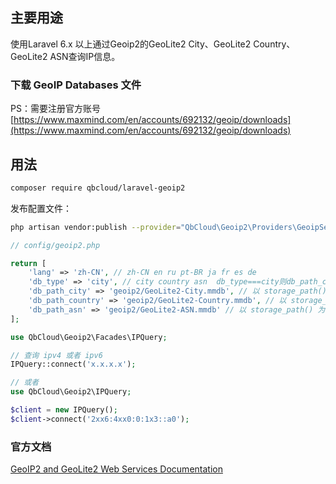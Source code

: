 ## 主要用途
使用Laravel 6.x 以上通过Geoip2的GeoLite2 City、GeoLite2 Country、GeoLite2 ASN查询IP信息。

### 下载 GeoIP Databases 文件
PS：需要注册官方账号\
[https://www.maxmind.com/en/accounts/692132/geoip/downloads](https://www.maxmind.com/en/accounts/692132/geoip/downloads)

## 用法
``` bash
composer require qbcloud/laravel-geoip2
```

发布配置文件：
``` bash
php artisan vendor:publish --provider="QbCloud\Geoip2\Providers\GeoipServiceProvider"
```

```php
// config/geoip2.php

return [
    'lang' => 'zh-CN', // zh-CN en ru pt-BR ja fr es de
    'db_type' => 'city', // city country asn  db_type===city则db_path_city必填  db_type===country则db_path_country必填
    'db_path_city' => 'geoip2/GeoLite2-City.mmdb', // 以 storage_path() 为根目录
    'db_path_country' => 'geoip2/GeoLite2-Country.mmdb', // 以 storage_path() 为根目录
    'db_path_asn' => 'geoip2/GeoLite2-ASN.mmdb' // 以 storage_path() 为根目录
];
```

```php
use QbCloud\Geoip2\Facades\IPQuery;

// 查询 ipv4 或者 ipv6
IPQuery::connect('x.x.x.x');

// 或者
use QbCloud\Geoip2\IPQuery;

$client = new IPQuery();
$client->connect('2xx6:4xx0:0:1x3::a0');
```

### 官方文档
[GeoIP2 and GeoLite2 Web Services Documentation](https://dev.maxmind.com/geoip/docs/web-services#request-and-response-api-references)

